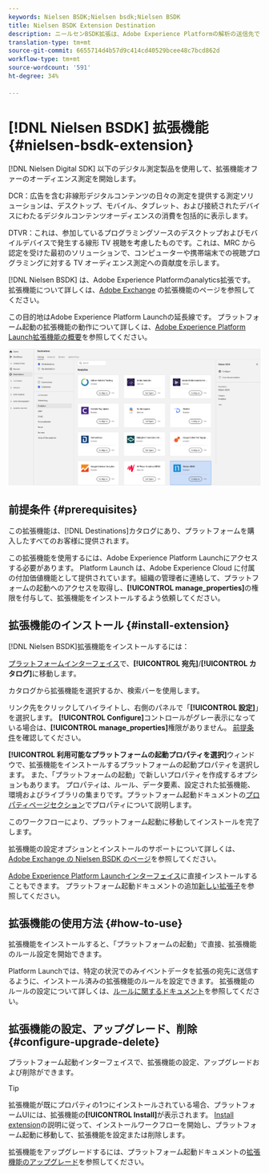 ```yaml
---
keywords: Nielsen BSDK;Nielsen bsdk;Nielsen BSDK
title: Nielsen BSDK Extension Destination
description: ニールセンBSDK拡張は、Adobe Experience Platformの解析の送信先です。 拡張機能について詳しくは、Adobe Exchange の拡張機能のページを参照してください。
translation-type: tm+mt
source-git-commit: 6655714d4b57d9c414cd40529bcee48c7bcd862d
workflow-type: tm+mt
source-wordcount: '591'
ht-degree: 34%

---
```



# [!DNL Nielsen BSDK] 拡張機能 {#nielsen-bsdk-extension}

[!DNL Nielsen Digital SDK] 以下のデジタル測定製品を使用して、拡張機能オファーのオーディエンス測定を開始します。

DCR：広告を含む非線形デジタルコンテンツの日々の測定を提供する測定ソリューションは、デスクトップ、モバイル、タブレット、および接続されたデバイスにわたるデジタルコンテンツオーディエンスの消費を包括的に表示します。

DTVR：これは、参加しているプログラミングソースのデスクトップおよびモバイルデバイスで発生する線形 TV 視聴を考慮したものです。これは、MRC から認定を受けた最初のソリューションで、コンピューターや携帯端末での視聴プログラミングに対する TV オーディエンス測定への貢献度を示します。

[!DNL Nielsen BSDK] は、Adobe Experience Platformのanalytics拡張です。拡張機能について詳しくは、[Adobe Exchange](https://exchange.adobe.com/experiencecloud.details.101361.html) の拡張機能のページを参照してください。

この目的地はAdobe Experience Platform Launchの延長線です。 プラットフォーム起動の拡張機能の動作について詳しくは、[Adobe Experience Platform Launch拡張機能の概要](../launch-extensions/overview.md)を参照してください。

![Nielsen BSDK 拡張機能](../../assets/catalog/analytics/nielsen-bsdk/catalog.png)

## 前提条件 {#prerequisites}

この拡張機能は、[!DNL Destinations]カタログにあり、プラットフォームを購入したすべてのお客様に提供されます。

この拡張機能を使用するには、Adobe Experience Platform Launchにアクセスする必要があります。  Platform Launch は、Adobe Experience Cloud に付属の付加価値機能として提供されています。組織の管理者に連絡して、プラットフォームの起動へのアクセスを取得し、**[!UICONTROL manage_properties]**&#x200B;の権限を付与して、拡張機能をインストールするよう依頼してください。

## 拡張機能のインストール {#install-extension}

[!DNL Nielsen BSDK]拡張機能をインストールするには：

[プラットフォームインターフェイス](http://platform.adobe.com/)で、**[!UICONTROL 宛先]**/**[!UICONTROL カタログ]**&#x200B;に移動します。

カタログから拡張機能を選択するか、検索バーを使用します。

リンク先をクリックしてハイライトし、右側のパネルで「**[!UICONTROL 設定]**」を選択します。 **[!UICONTROL Configure]**&#x200B;コントロールがグレー表示になっている場合は、**[!UICONTROL manage_properties]**&#x200B;権限がありません。 [前提条件](#prerequisites)を確認してください。

**[!UICONTROL 利用可能なプラットフォームの起動プロパティを選択]**&#x200B;ウィンドウで、拡張機能をインストールするプラットフォームの起動プロパティを選択します。 また、「プラットフォームの起動」で新しいプロパティを作成するオプションもあります。 プロパティは、ルール、データ要素、設定された拡張機能、環境およびライブラリの集まりです。プラットフォーム起動ドキュメントの[プロパティページセクション](https://experienceleague.adobe.com/docs/launch/using/reference/admin/companies-and-properties.html#properties-page)でプロパティについて説明します。

このワークフローにより、プラットフォーム起動に移動してインストールを完了します。

拡張機能の設定オプションとインストールのサポートについて詳しくは、[Adobe Exchange の Nielsen BSDK のページ](https://exchange.adobe.com/experiencecloud.details.101361.html)を参照してください。

[Adobe Experience Platform Launchインターフェイス](https://launch.adobe.com/)に直接インストールすることもできます。 プラットフォーム起動ドキュメントの追加[新しい拡張子](https://experienceleague.adobe.com/docs/launch/using/reference/manage-resources/extensions/overview.html?lang=en#add-a-new-extension)を参照してください。

## 拡張機能の使用方法 {#how-to-use}

拡張機能をインストールすると、「プラットフォームの起動」で直接、拡張機能のルール設定を開始できます。

Platform Launchでは、特定の状況でのみイベントデータを拡張の宛先に送信するように、インストール済みの拡張機能のルールを設定できます。 拡張機能のルールの設定について詳しくは、[ルールに関するドキュメント](https://experienceleague.adobe.com/docs/launch/using/reference/manage-resources/rules.html)を参照してください。

## 拡張機能の設定、アップグレード、削除 {#configure-upgrade-delete}

プラットフォーム起動インターフェイスで、拡張機能の設定、アップグレードおよび削除ができます。

>[!TIP]
>
>拡張機能が既にプロパティの1つにインストールされている場合、プラットフォームUIには、拡張機能の&#x200B;**[!UICONTROL Install]**&#x200B;が表示されます。 [Install extension](#install-extension)の説明に従って、インストールワークフローを開始し、プラットフォーム起動に移動して、拡張機能を設定または削除します。

拡張機能をアップグレードするには、プラットフォーム起動ドキュメントの[拡張機能のアップグレード](https://experienceleague.adobe.com/docs/launch/using/reference/manage-resources/extensions/extension-upgrade.html)を参照してください。